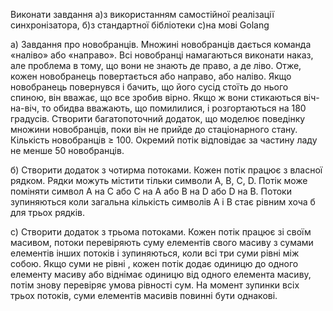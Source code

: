 Виконати завдання
а)з використанням самостійної реалізації синхронізатора, 
б)з стандартної бібліотеки 
с)на мові Golang

а) Завдання про новобранців. Множині новобранців дається команда «наліво»
або «направо». Всі новобранці намагаються виконати наказ, але проблема в
тому, що вони не знають де право, а де ліво. Отже, кожен новобранець повертається або направо, або наліво. Якщо новобранець повернувся і бачить, що його сусід стоїть до нього спиною, він вважає, що все зробив вірно. Якщо ж вони стикаються віч-на-віч, то обидва вважають, що помилилися, і розгортаються на 180 градусів. Створити багатопоточний додаток, що моделює поведінку множини новобранців, поки він не прийде до стаціонарного стану. Кількість новобранців ≥ 100. Окремий потік відповідає за частину ладу не менше 50 новобранців.
 
б) Створити додаток з чотирма потоками. Кожен потік працює
з власної рядком. Рядки можуть містити тільки символи А, B, C, D.
Потік може поміняти символ А на С або С на А або В на D або D на В. Потоки зупиняються коли загальна кількість символів А і В стає рівним хоча б для трьох рядків.
 
с) Створити додаток з трьома потоками. Кожен потік працює зі своїм масивом, потоки перевіряють суму елементів свого масиву з сумами елементів інших потоків і зупиняються, коли всі три суми рівні між собою. Якщо суми не рівні , кожен потік додає одиницю до одного елементу масиву або віднімає одиницю від одного елемента масиву, потім знову перевіряє умова рівності сум. На момент зупинки всіх трьох потоків, суми елементів масивів повинні бути однакові.
